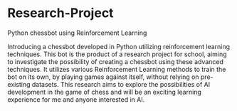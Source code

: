 # Research-Project
Python chessbot using Reinforcement Learning

Introducing a chessbot developed in Python utilizing reinforcement learning techniques. This bot is the product of a research project for school, aiming to investigate the possibility of creating a chessbot using these advanced techniques. It utilizes various Reinforcement Learning methods to train the bot on its own, by playing games against itself, without relying on pre-existing datasets. This research aims to explore the possibilities of AI development in the game of chess and will be an exciting learning experience for me and anyone interested in AI.
